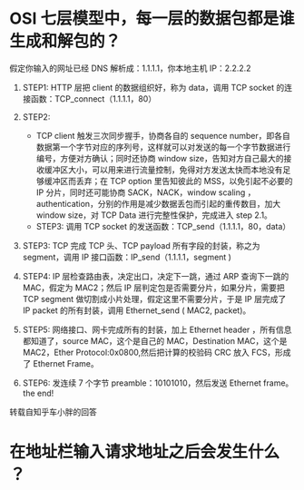 # OSI 七层模型中，每一层的数据包都是谁生成和解包的？

假定你输入的网址已经 DNS 解析成：1.1.1.1，你本地主机 IP：2.2.2.2

1. STEP1:
   HTTP 层把 client 的数据组织好，称为 data，调用 TCP socket 的连接函数：TCP_connect（1.1.1.1，80）
2. STEP2:

   - TCP client 触发三次同步握手，协商各自的 sequence number，即各自数据第一个字节对应的序列号，这样就可以对发送的每一个字节数据进行编号，方便对方确认；同时还协商 window size，告知对方自己最大的接收缓冲区大小，可以用来进行流量控制，免得对方发送太快而本地没有足够缓冲区而丢弃；在 TCP option 里告知彼此的 MSS，以免引起不必要的 IP 分片，同时还可能协商 SACK，NACK，window scaling ，authentication，分别的作用是减少数据丢包而引起的重传数目，加大 window size，对 TCP Data 进行完整性保护，完成进入 step 2.1。
   - STEP3:
     调用 TCP socket 的发送函数：TCP_send（1.1.1.1，80，data）

3. STEP3:
   TCP 完成 TCP 头、TCP payload 所有字段的封装，称之为 segment，调用 IP 接口函数：IP_send（1.1.1.1，segment )
4. STEP4:
   IP 层检查路由表，决定出口，决定下一跳，通过 ARP 查询下一跳的 MAC，假定为 MAC2；然后 IP 层判定包是否需要分片，如果分片，需要把 TCP segment 做切割成小片处理，假定这里不需要分片，于是 IP 层完成了 IP packet 的所有封装，调用 Ethernet_send ( MAC2, packet)。
5. STEP5:
   网络接口、网卡完成所有的封装，加上 Ethernet header ，所有信息都知道了，source MAC，这个是自己的 MAC，Destination MAC，这个是 MAC2，Ether Protocol:0x0800,然后把计算的校验码 CRC 放入 FCS，形成了 Ethernet Frame。
6. STEP6:
   发连续 7 个字节 preamble：10101010，然后发送 Ethernet frame。 the end!

转载自知乎车小胖的回答

# 在地址栏输入请求地址之后会发生什么 ？
